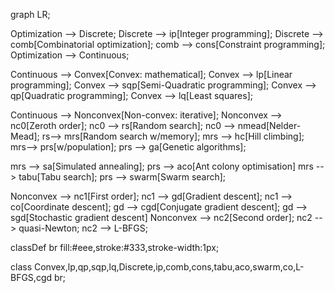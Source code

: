 graph LR;


Optimization --> Discrete;
Discrete --> ip[Integer programming];
Discrete --> comb[Combinatorial optimization];
comb --> cons[Constraint programming];
Optimization --> Continuous;

Continuous --> Convex[Convex: mathematical];
Convex --> lp[Linear programming];
Convex --> sqp[Semi-Quadratic programming];
Convex --> qp[Quadratic programming];
Convex --> lq[Least squares];

Continuous --> Nonconvex[Non-convex: iterative];
Nonconvex --> nc0[Zeroth order];
nc0 --> rs[Random search];
nc0 --> nmead[Nelder-Mead];
rs--> mrs[Random search w/memory];
mrs --> hc[Hill climbing];
mrs--> prs[w/population];
prs --> ga[Genetic algorithms];

mrs --> sa[Simulated annealing];
prs --> aco[Ant colony optimisation]
mrs --> tabu[Tabu search];
prs --> swarm[Swarm search];

Nonconvex --> nc1[First order];
nc1 --> gd[Gradient descent];
nc1 --> co[Coordinate descent];
gd --> cgd[Conjugate gradient descent];
gd --> sgd[Stochastic gradient descent]
Nonconvex --> nc2[Second order];
nc2 --> quasi-Newton;
nc2 --> L-BFGS;

classDef br fill:#eee,stroke:#333,stroke-width:1px;

class Convex,lp,qp,sqp,lq,Discrete,ip,comb,cons,tabu,aco,swarm,co,L-BFGS,cgd br;

